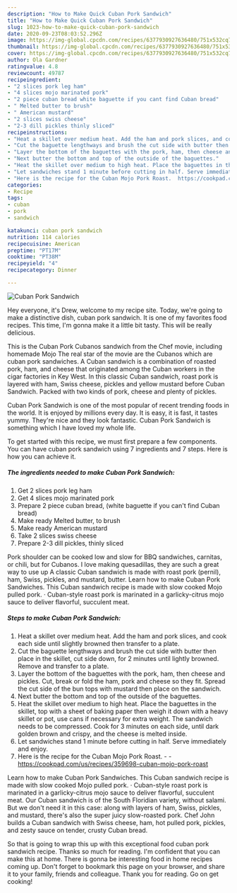 ```yaml
---
description: "How to Make Quick Cuban Pork Sandwich"
title: "How to Make Quick Cuban Pork Sandwich"
slug: 1023-how-to-make-quick-cuban-pork-sandwich
date: 2020-09-23T08:03:52.296Z
image: https://img-global.cpcdn.com/recipes/6377930927636480/751x532cq70/cuban-pork-sandwich-recipe-main-photo.jpg
thumbnail: https://img-global.cpcdn.com/recipes/6377930927636480/751x532cq70/cuban-pork-sandwich-recipe-main-photo.jpg
cover: https://img-global.cpcdn.com/recipes/6377930927636480/751x532cq70/cuban-pork-sandwich-recipe-main-photo.jpg
author: Ola Gardner
ratingvalue: 4.8
reviewcount: 49787
recipeingredient:
- "2 slices pork leg ham"
- "4 slices mojo marinated pork"
- "2 piece cuban bread white baguette if you cant find Cuban bread"
- " Melted butter to brush"
- " American mustard"
- "2 slices swiss cheese"
- "2-3 dill pickles thinly sliced"
recipeinstructions:
- "Heat a skillet over medium heat. Add the ham and pork slices, and cook each side until slightly browned then transfer to a plate."
- "Cut the baguette lengthways and brush the cut side with butter then place in the skillet, cut side down, for 2 minutes until lightly browned. Remove and transfer to a plate."
- "Layer the bottom of the baguettes with the pork, ham, then cheese and pickles. Cut, break or fold the ham, pork and cheese so they fit. Spread the cut side of the bun tops with mustard then place on the sandwich."
- "Next butter the bottom and top of the outside of the baguettes."
- "Heat the skillet over medium to high heat. Place the baguettes in the skillet, top with a sheet of baking paper then weigh it down with a heavy skillet or pot, use cans if necessary for extra weight. The sandwich needs to be compressed. Cook for 3 minutes on each side, until dark golden brown and crispy, and the cheese is melted inside."
- "Let sandwiches stand 1 minute before cutting in half. Serve immediately and enjoy."
- "Here is the recipe for the Cuban Mojo Pork Roast.  https://cookpad.com/us/recipes/359698-cuban-mojo-pork-roast"
categories:
- Recipe
tags:
- cuban
- pork
- sandwich

katakunci: cuban pork sandwich 
nutrition: 114 calories
recipecuisine: American
preptime: "PT17M"
cooktime: "PT38M"
recipeyield: "4"
recipecategory: Dinner

---
```



![Cuban Pork Sandwich](https://img-global.cpcdn.com/recipes/6377930927636480/751x532cq70/cuban-pork-sandwich-recipe-main-photo.jpg)

Hey everyone, it's Drew, welcome to my recipe site. Today, we're going to make a distinctive dish, cuban pork sandwich. It is one of my favorites food recipes. This time, I'm gonna make it a little bit tasty. This will be really delicious.

This is the Cuban Pork Cubanos sandwich from the Chef movie, including homemade Mojo The real star of the movie are the Cubanos which are cuban pork sandwiches. A Cuban sandwich is a combination of roasted pork, ham, and cheese that originated among the Cuban workers in the cigar factories in Key West. In this classic Cuban sandwich, roast pork is layered with ham, Swiss cheese, pickles and yellow mustard before Cuban Sandwich. Packed with two kinds of pork, cheese and plenty of pickles.

Cuban Pork Sandwich is one of the most popular of recent trending foods in the world. It is enjoyed by millions every day. It is easy, it is fast, it tastes yummy. They're nice and they look fantastic. Cuban Pork Sandwich is something which I have loved my whole life.


To get started with this recipe, we must first prepare a few components. You can have cuban pork sandwich using 7 ingredients and 7 steps. Here is how you can achieve it.

<!--inarticleads1-->

##### The ingredients needed to make Cuban Pork Sandwich:

1. Get 2 slices pork leg ham
1. Get 4 slices mojo marinated pork
1. Prepare 2 piece cuban bread, (white baguette if you can&#39;t find Cuban bread)
1. Make ready  Melted butter, to brush
1. Make ready  American mustard
1. Take 2 slices swiss cheese
1. Prepare 2-3 dill pickles, thinly sliced


Pork shoulder can be cooked low and slow for BBQ sandwiches, carnitas, or chili, but for Cubanos. I love making quesadillas, they are such a great way to use up A classic Cuban sandwich is made with roast pork (pernil), ham, Swiss, pickles, and mustard, butter. Learn how to make Cuban Pork Sandwiches. This Cuban sandwich recipe is made with slow cooked Mojo pulled pork. · Cuban-style roast pork is marinated in a garlicky-citrus mojo sauce to deliver flavorful, succulent meat. 

<!--inarticleads2-->

##### Steps to make Cuban Pork Sandwich:

1. Heat a skillet over medium heat. Add the ham and pork slices, and cook each side until slightly browned then transfer to a plate.
1. Cut the baguette lengthways and brush the cut side with butter then place in the skillet, cut side down, for 2 minutes until lightly browned. Remove and transfer to a plate.
1. Layer the bottom of the baguettes with the pork, ham, then cheese and pickles. Cut, break or fold the ham, pork and cheese so they fit. Spread the cut side of the bun tops with mustard then place on the sandwich.
1. Next butter the bottom and top of the outside of the baguettes.
1. Heat the skillet over medium to high heat. Place the baguettes in the skillet, top with a sheet of baking paper then weigh it down with a heavy skillet or pot, use cans if necessary for extra weight. The sandwich needs to be compressed. Cook for 3 minutes on each side, until dark golden brown and crispy, and the cheese is melted inside.
1. Let sandwiches stand 1 minute before cutting in half. Serve immediately and enjoy.
1. Here is the recipe for the Cuban Mojo Pork Roast. -  - https://cookpad.com/us/recipes/359698-cuban-mojo-pork-roast


Learn how to make Cuban Pork Sandwiches. This Cuban sandwich recipe is made with slow cooked Mojo pulled pork. · Cuban-style roast pork is marinated in a garlicky-citrus mojo sauce to deliver flavorful, succulent meat. Our Cuban sandwich is of the South Floridian variety, without salami. But we don&#39;t need it in this case: along with layers of ham, Swiss, pickles, and mustard, there&#39;s also the super juicy slow-roasted pork. Chef John builds a Cuban sandwich with Swiss cheese, ham, hot pulled pork, pickles, and zesty sauce on tender, crusty Cuban bread. 

So that is going to wrap this up with this exceptional food cuban pork sandwich recipe. Thanks so much for reading. I'm confident that you can make this at home. There is gonna be interesting food in home recipes coming up. Don't forget to bookmark this page on your browser, and share it to your family, friends and colleague. Thank you for reading. Go on get cooking!
